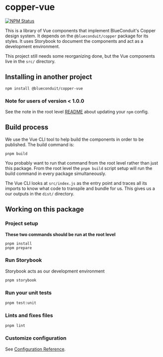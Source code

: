 # copper-vue

<a href="https://www.npmjs.com/package/@blueconduit/copper-vue"><img alt="NPM Status" src="https://img.shields.io/npm/v/@blueconduit/copper-vue?color=%235ca3ea"></a>

This is a library of Vue components that implement BlueConduit's Copper design system. It depends on the `@blueconduit/copper` package for its styles. It uses Storybook to document the components and act as a development environment.

This project still needs some reorganizing done, but the Vue components live in the `src/` directory.

## Installing in another project

```
npm install @blueconduit/copper-vue
```

### Note for users of version < 1.0.0

See the note in the root level [README](https://github.com/BlueConduit/copper/blob/main/README.md) about updating your `npm` config.


## Build process

We use the Vue CLI tool to help build the components in order to be published. The build command is:

```
pnpm build
```

You probably want to run that command from the root level rather than just this package. From the root level the `pnpm build` script setup will run the build command in every package simultaneously. 

The Vue CLI looks at `src/index.js` as the entry point and traces all its imports to know what code to transpile and bundle for us. This gives us a our outputs in the `dist/` directory.

## Working on this package

### Project setup

**These two commands should be run at the root level**

```
pnpm install
pnpm prepare
```

### Run Storybook

Storybook acts as our development environment

```
pnpm storybook
```

### Run your unit tests

```
pnpm test:unit
```

### Lints and fixes files

```
pnpm lint
```

### Customize configuration

See [Configuration Reference](https://cli.vuejs.org/config/).
